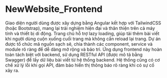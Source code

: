 # NewWebsite_Frontend
Giao diện người dùng được xây dựng bằng Angular kết hợp với TailwindCSS (hoặc Bootstrap), mang lại trải nghiệm hiện đại và thân thiện trên cả máy tính và thiết bị di động. Trang chủ hỗ trợ lazy loading, giúp tải thêm bài viết khi người dùng cuộn xuống cuối trang mà không cần reload lại trang. Dự án được tổ chức mã nguồn sạch sẽ, chia thành các component, service và module rõ ràng để dễ dàng mở rộng và bảo trì. Ứng dụng frontend này hoàn toàn tách biệt với backend, sử dụng RESTful API (được mô tả bằng Swagger) để lấy dữ liệu bài viết từ hệ thống backend. Hệ thống cũng có cơ chế xử lý lỗi khi gọi API, đảm bảo hiển thị thông báo rõ ràng khi có sự cố xảy ra.
